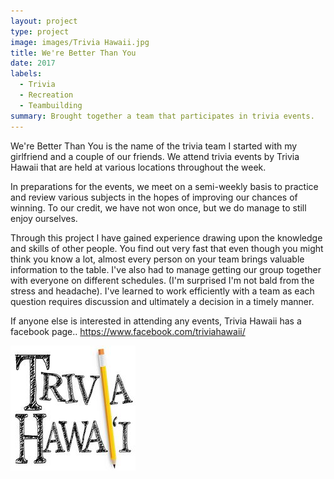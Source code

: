 ```yaml
---
layout: project
type: project
image: images/Trivia Hawaii.jpg
title: We're Better Than You
date: 2017
labels:
  - Trivia
  - Recreation
  - Teambuilding
summary: Brought together a team that participates in trivia events.
---
```


We're Better Than You is the name of the trivia team I started with my girlfriend and a couple of our friends. We attend trivia events by Trivia Hawaii that are held at various locations throughout the week. 

In preparations for the events, we meet on a semi-weekly basis to practice and review various subjects in the hopes of improving our chances of winning. To our credit, we have not won once, but we do manage to still enjoy ourselves. 

Through this project I have gained experience drawing upon the knowledge and skills of other people. You find out very fast that even though you might think you know a lot, almost every person on your team brings valuable information to the table. I've also had to manage getting our group together with everyone on different schedules. (I'm surprised I'm not bald from the stress and headache). I've learned to work efficiently with a team as each question requires discussion and ultimately a decision in a timely manner. 

If anyone else is interested in attending any events, Trivia Hawaii has a facebook page.. https://www.facebook.com/triviahawaii/

<div class="ui small rounded images">
  <img class="ui image" src="../images/Trivia Hawaii.jpg">
</div>
